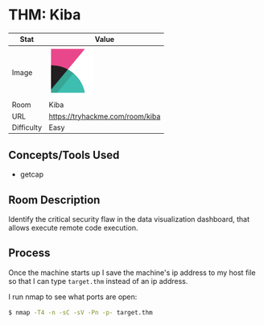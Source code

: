 # THM: Kiba

| Stat | Value |
| ---------- | -------------------------------------------- |
| Image | <img src="../../images/write_ups/try_hack_me/kiba/kiba.png" alt="Kiba" width="90"/> |
| Room | Kiba |
| URL | https://tryhackme.com/room/kiba |
| Difficulty | Easy |

## Concepts/Tools Used

- getcap

## Room Description

Identify the critical security flaw in the data visualization dashboard, that allows execute remote code execution.

## Process

Once the machine starts up I save the machine's ip address to my host file so that I can type `target.thm` instead of an ip address.

I run nmap to see what ports are open:

```bash
$ nmap -T4 -n -sC -sV -Pn -p- target.thm

```
